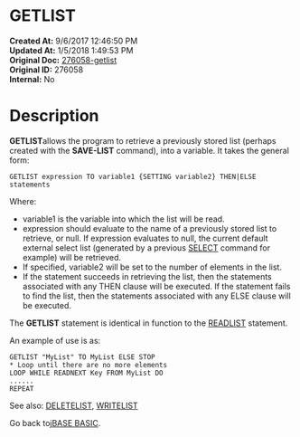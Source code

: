 # GETLIST

**Created At:** 9/6/2017 12:46:50 PM  
**Updated At:** 1/5/2018 1:49:53 PM  
**Original Doc:** [276058-getlist](https://docs.jbase.com/36868-jbase-basic/276058-getlist)  
**Original ID:** 276058  
**Internal:** No  


# Description

**GETLIST**allows the program to retrieve a previously stored list (perhaps created with the **SAVE-LIST** command), into a variable. It takes the general form:

```
GETLIST expression TO variable1 {SETTING variable2} THEN|ELSE statements
```

Where:

- variable1 is the variable into which the list will be read.
- expression should evaluate to the name of a previously stored list to retrieve, or null. If expression evaluates to null, the current default external select list (generated by a previous [SELECT](./../select) command for example) will be retrieved.
- If specified, variable2 will be set to the number of elements in the list.
- If the statement succeeds in retrieving the list, then the statements associated with any THEN clause will be executed. If the statement fails to find the list, then the statements associated with any ELSE clause will be executed.


The **GETLIST** statement is identical in function to the [READLIST](./../readlist) statement.

An example of use is as:

```
GETLIST "MyList" TO MyList ELSE STOP
* Loop until there are no more elements
LOOP WHILE READNEXT Key FROM MyList DO
......
REPEAT
```



See also: [DELETELIST](./../deletelist), [WRITELIST](./../writelist)

Go back to[jBASE BASIC](./../jbase-basic-programmers-reference-guide).


